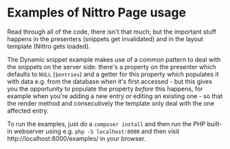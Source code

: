 Examples of Nittro Page usage
=============================

Read through all of the code, there isn't that much; but the important
stuff happens in the presenters (snippets get invalidated) and in the
layout template (Nittro gets loaded).

The Dynamic snippet example makes use of a common pattern to deal
with the snippets on the server side: there's a property on the presenter
which defaults to `NULL` (`$entries`) and a getter for this property
which populates it with data e.g. from the database when it's first
accessed - but this gives you the opportunity to populate the property
_before_ this happens, for example when you're adding a new entry
or editing an existing one - so that the render method and consecutively
the template only deal with the one affected entry.

To run the examples, just do a `composer install` and then run the
PHP built-in webserver using e.g. `php -S localhost:8000` and then
visit http://localhost:8000/examples/ in your browser.
